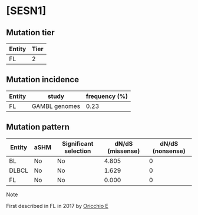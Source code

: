 # [SESN1]

## Mutation tier

|Entity|Tier|
|------|----|
|FL    |2   |

## Mutation incidence

|Entity|study        |frequency (%)|
|------|-------------|-------------|
|FL    |GAMBL genomes|0.23         |

## Mutation pattern

|Entity|aSHM|Significant selection|dN/dS (missense)|dN/dS (nonsense)|
|------|----|---------------------|----------------|----------------|
|BL    |No  |No                   |4.805           |0               |
|DLBCL |No  |No                   |1.629           |0               |
|FL    |No  |No                   |0.000           |0               |


> [!NOTE]
> First described in FL in 2017 by [Oricchio E](https://pubmed.ncbi.nlm.nih.gov/28659443)